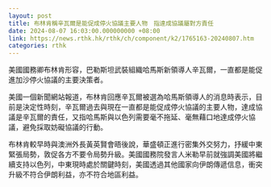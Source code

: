```yaml
---
layout: post
title: 布林肯稱辛瓦爾是能促成停火協議主要人物　指達成協議屬對方責任
date: 2024-08-07 16:03:00.000000000 +08:00
link: https://news.rthk.hk/rthk/ch/component/k2/1765163-20240807.htm
categories: rthk
---
```


美國國務卿布林肯形容，巴勒斯坦武裝組織哈馬斯新領導人辛瓦爾，一直都是能促進加沙停火協議的主要決策者。

美國一個新聞網站報道，布林肯回應辛瓦爾被選為哈馬斯領導人的消息時表示，目前是決定性時刻，辛瓦爾過去與現在一直都是能促成停火協議的主要人物，達成協議是辛瓦爾的責任，又指哈馬斯與以色列需要毫不拖延、毫無藉口地達成停火協議，避免採取妨礙協議的行動。

布林肯較早時與澳洲外長黃英賢會晤後說，華盛頓正進行密集外交努力，抒緩中東緊張局勢，敦促各方不要令局勢升級。美國國務院發言人米勒早前就強調美國將繼續支持以色列，中東現時處於關鍵時刻，美國透過其他國家向伊朗傳遞信息，衝突升級不符合伊朗利益，亦不符合地區利益。
